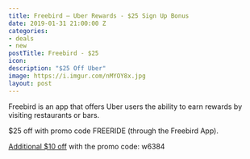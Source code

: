 ```yaml
---
title: Freebird – Uber Rewards - $25 Sign Up Bonus
date: 2019-01-31 21:00:00 Z
categories:
- deals
- new
postTitle: Freebird - $25
icon: 
description: "$25 Off Uber"
image: https://i.imgur.com/nMYOY8x.jpg
layout: post
---
```


Freebird is an app that offers Uber users the ability to earn rewards by visiting restaurants or bars.

$25 off with promo code FREERIDE (through the Freebird App).

[Additional $10 off](https://my.fbird.co/ihjn0yPJqS) with the promo code: w6384
